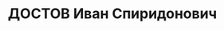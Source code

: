 ---
title: ДОСТОВ Иван Спиридонович
description: р. 1908, с. Новотроїцьке Ольгінського р-ну Донецької обл., з селян, чл.
  ВКП(б), освіта початкова, заступник голови Дніпропетровської ради ТСОАВІАХІМу. 11.10.1937
  звинувачений у належності до а/рад. організації, розстріляний 15.01.1938 р. Реабілітований
  19.09.1957 р.
---